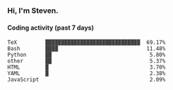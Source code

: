 ### Hi, I'm Steven.

#### Coding activity (past 7 days)
```
TeX         ▓▓▓▓▓▓▓▓▓▓▓▓▓▓▓▓▓▓▓▓▓▓▓▓▓▓▓▓▓▓  69.17%
Bash        ▓▓▓▓                            11.48%
Python      ▓▓                               5.80%
other       ▓▓                               5.37%
HTML        ▓                                3.70%
YAML        ▓                                2.38%
JavaScript                                   2.09%
```
